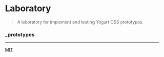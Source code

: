 # Laboratory

> A laboratory for implement and testing Yogurt CSS prototypes.

### _prototypes


---

[MIT](https://github.com/yogurt-foundation/laboratory/blob/master/LICENSE)
